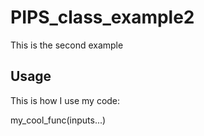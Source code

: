 # PIPS_class_example2
This is the second example

## Usage

This is how I use my code:

my_cool_func(inputs...)


